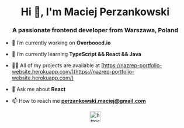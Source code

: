 <h1 align="center">Hi 👋, I'm Maciej Perzankowski</h1>
<h3 align="center">A passionate frontend developer from Warszawa, Poland</h3>

- 🔭 I’m currently working on **Overbooed.io**

- 🌱 I’m currently learning **TypeScript && React && Java**

- 👨‍💻 All of my projects are available at [https://nazrep-portfolio-website.herokuapp.com/](https://nazrep-portfolio-website.herokuapp.com/)

- 💬 Ask me about **React**

- 📫 How to reach me **perzankowski.maciej@gmail.com**


<p align="center">
<a href="https://linkedin.com/in/https://www.linkedin.com/in/maciej-perzankowski" target="blank"><img align="center" src="https://cdn.jsdelivr.net/npm/simple-icons@3.0.1/icons/linkedin.svg" alt="https://www.linkedin.com/in/maciej-perzankowski/" height="30" width="30" /></a>
</p>


